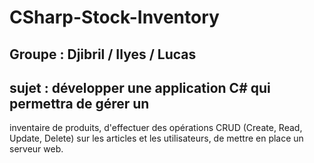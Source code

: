 # CSharp-Stock-Inventory 

## Groupe : Djibril / Ilyes / Lucas

## sujet : développer une application C# qui permettra de gérer un
inventaire de produits, d'effectuer des opérations CRUD (Create, Read, Update, Delete) sur les articles
et les utilisateurs, de mettre en place un serveur web.
